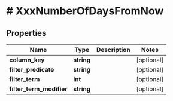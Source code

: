# # XxxNumberOfDaysFromNow

## Properties

Name | Type | Description | Notes
------------ | ------------- | ------------- | -------------
**column_key** | **string** |  | [optional]
**filter_predicate** | **string** |  | [optional]
**filter_term** | **int** |  | [optional]
**filter_term_modifier** | **string** |  | [optional]

